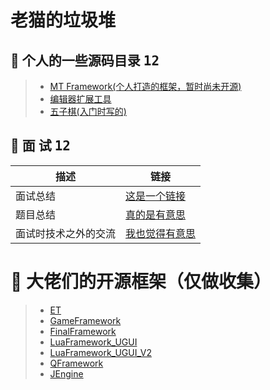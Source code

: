 # 老猫的垃圾堆



## 🤺 个人的一些源码目录 <kbd>12</kbd>
>* [MT Framework(个人打造的框架，暂时尚未开源)](https://github.com/LaoMaoKaKa/MT-Framework)
>* [编辑器扩展工具](https://github.com/LaoMaoKaKa/Editor-Tools)
>* [五子棋(入门时写的)](https://github.com/LaoMaoKaKa/Gobang)


## 🤺 面 试 <kbd>12</kbd>

描述 | 链接
---- | ---
面试总结 | [这是一个链接](https://github.com/LaoMaoKaKa/Note/blob/main/%E9%9D%A2%E8%AF%95%E5%A4%8D%E4%B9%A0)
题目总结 | [真的是有意思](https://github.com/LaoMaoKaKa/Note/blob/main/%E9%A2%98%E7%9B%AE%E7%BB%83%E4%B9%A0)
面试时技术之外的交流 | [我也觉得有意思](https://github.com/LaoMaoKaKa/Note/blob/main/%E9%9D%A2%E8%AF%95%E6%97%B6%E6%8A%80%E6%9C%AF%E4%B9%8B%E5%A4%96%E7%9A%84%E4%BA%A4%E6%B5%81)





# 🤺 大佬们的开源框架（仅做收集） 
>* [ET](https://github.com/egametang/ET)
>* [GameFramework](https://github.com/EllanJiang/GameFramework)
>* [FinalFramework](https://github.com/jarjin/FinalFramework)
>* [LuaFramework_UGUI](https://github.com/jarjin/LuaFramework_UGUI)
>* [LuaFramework_UGUI_V2](https://github.com/jarjin/LuaFramework_UGUI_V2)
>* [QFramework](https://github.com/liangxiegame/QFramework)
>* [JEngine](https://github.com/JasonXuDeveloper/JEngine)
